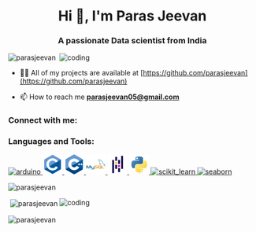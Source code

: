 
<h1 align="center">Hi 👋, I'm Paras Jeevan</h1>
<h3 align="center">A passionate Data scientist from India</h3>
<img align="right" alt="coding" width="400" src="https://blog.drumup.io/wp-content/uploads/2018/02/source.gif">


<p align="left"> <img src="https://komarev.com/ghpvc/?username=parasjeevan&label=Profile%20views&color=0e75b6&style=flat" alt="parasjeevan" /> </p>

- 👨‍💻 All of my projects are available at [https://github.com/parasjeevan](https://github.com/parasjeevan)

- 📫 How to reach me **parasjeevan05@gmail.com**

<h3 align="left">Connect with me:</h3>
<p align="left">
</p>

<h3 align="left">Languages and Tools:</h3>

<p align="left">
<a href="https://www.arduino.cc/" target="_blank" rel="noreferrer"> <img src="https://cdn.worldvectorlogo.com/logos/arduino-1.svg" alt="arduino" width="40" height="40"/> </a>
<a href="https://www.cprogramming.com/" target="_blank" rel="noreferrer"> <img src="https://raw.githubusercontent.com/devicons/devicon/master/icons/c/c-original.svg" alt="c" width="40" height="40"/> </a> 
<a href="https://www.w3schools.com/cpp/" target="_blank" rel="noreferrer"> <img src="https://raw.githubusercontent.com/devicons/devicon/master/icons/cplusplus/cplusplus-original.svg" alt="cplusplus" width="40" height="40"/> </a>
<a href="https://www.mysql.com/" target="_blank" rel="noreferrer"> <img src="https://raw.githubusercontent.com/devicons/devicon/master/icons/mysql/mysql-original-wordmark.svg" alt="mysql" width="40" height="40"/> </a> 
<a href="https://pandas.pydata.org/" target="_blank" rel="noreferrer"> <img src="https://raw.githubusercontent.com/devicons/devicon/2ae2a900d2f041da66e950e4d48052658d850630/icons/pandas/pandas-original.svg" alt="pandas" width="40" height="40"/> </a> 
<a href="https://www.python.org" target="_blank" rel="noreferrer"> <img src="https://raw.githubusercontent.com/devicons/devicon/master/icons/python/python-original.svg" alt="python" width="40" height="40"/> </a>
<a href="https://scikit-learn.org/" target="_blank" rel="noreferrer"> <img src="https://upload.wikimedia.org/wikipedia/commons/0/05/Scikit_learn_logo_small.svg" alt="scikit_learn" width="40" height="40"/> </a> 
<a href="https://seaborn.pydata.org/" target="_blank" rel="noreferrer"> <img src="https://seaborn.pydata.org/_images/logo-mark-lightbg.svg" alt="seaborn" width="40" height="40"/> </a> 
</p>

<p><img align="center" src="https://github-readme-stats.vercel.app/api/top-langs?username=parasjeevan&show_icons=true&locale=en&layout=compact" alt="parasjeevan" /></p>
<img align="right" alt="coding" width="400" src="https://24.media.tumblr.com/03c9505cfe9473d13619cd18a98d90e5/tumblr_n3xetmlDS41qav3uso1_500.gif">
<p>&nbsp;<img align="center" src="https://github-readme-stats.vercel.app/api?username=parasjeevan&show_icons=true&locale=en" alt="parasjeevan" />
</p>
<p><img align="center" src="https://github-readme-streak-stats.herokuapp.com/?user=parasjeevan&" alt="parasjeevan" />
</p>


